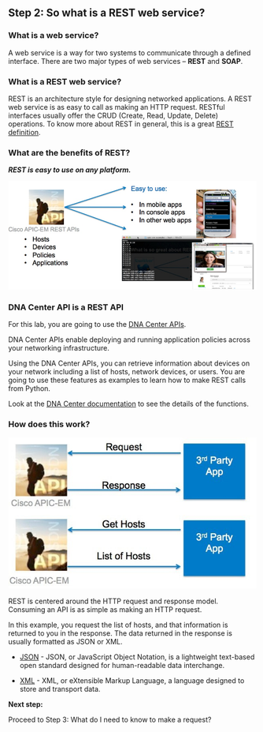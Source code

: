 ## Step 2: So what is a REST web service?

### What is a web service?

A web service is a way for two systems to communicate through a defined interface.
There are two major types of web services – **REST** and **SOAP**.

### What is a REST web service?

REST is an architecture style for designing networked applications.
A REST web service is as easy to call as making an HTTP request.
RESTful interfaces usually offer the CRUD (Create, Read, Update, Delete) operations.
To know more about REST in general, this is a great [REST definition](https://en.m.wikipedia.org/wiki/Representational_state_transfer).

### What are the benefits of REST?

***REST is easy to use on any platform.***

![](assets/images/RESTisGreat.jpg)

### DNA Center API is a REST API

For this lab, you are going to use the [DNA Center APIs](https://developer.cisco.com/site/dna-center-rest-api/).

DNA Center APIs enable deploying and running application policies across your networking infrastructure.

Using the DNA Center APIs, you can retrieve information about devices on your network including a list of hosts, network devices, or users. You are going to use these features as examples to learn how to make REST calls from Python.

Look at the [DNA Center documentation](https://developer.cisco.com/site/dna-center-rest-api/) to see the details of the functions.

### How does this work?

![](assets/images/howitworks.jpg)

REST is centered around the HTTP request and response model. Consuming an API is as simple as making an HTTP request.

In this example, you request the list of hosts, and that information is returned to you in the response. The data returned in the response is usually formatted as JSON or XML.

* [JSON](https://www.json.org/) - JSON, or JavaScript Object Notation, is a lightweight text-based open standard designed for human-readable data interchange.

* [XML](https://www.w3schools.com/xml/xml_whatis.asp) - XML, or eXtensible Markup Language, a language designed to store and transport data.

**Next step:**

Proceed to Step 3: What do I need to know to make a request?
